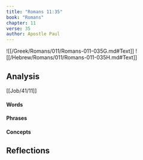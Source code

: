 ```yaml
---
title: "Romans 11:35"
book: "Romans"
chapter: 11
verse: 35
author: Apostle Paul
---
```

![[/Greek/Romans/011/Romans-011-035G.md#Text]]
![[/Hebrew/Romans/011/Romans-011-035H.md#Text]]

## Analysis

[[Job/41/11]]

#### Words

#### Phrases

#### Concepts

## Reflections
